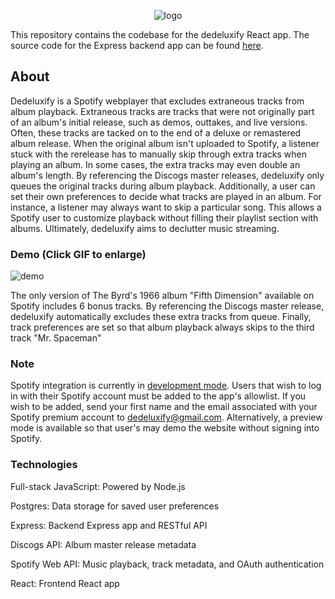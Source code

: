 <div align="center">

![logo](https://github.com/dtaylor6/dedeluxify/assets/57015811/22a23ecc-71b2-4545-8af1-a4ad6b9ea744)

</div>

This repository contains the codebase for the dedeluxify React app. The source code for the Express backend app can be found [here](https://github.com/dtaylor6/dedeluxify-backend).

## About

Dedeluxify is a Spotify webplayer that excludes extraneous tracks from album playback. Extraneous tracks are tracks that were not originally part of an album's initial release, such as demos, outtakes, and live versions. Often, these tracks are tacked on to the end of a deluxe or remastered album release. When the original album isn't uploaded to Spotify, a listener stuck with the rerelease has to manually skip through extra tracks when playing an album. In some cases, the extra tracks may even double an album's length. By referencing the Discogs master releases, dedeluxify only queues the original tracks during album playback. Additionally, a user can set their own preferences to decide what tracks are played in an album. For instance, a listener may always want to skip a particular song. This allows a Spotify user to customize playback without filling their playlist section with albums. Ultimately, dedeluxify aims to declutter music streaming. 

### Demo (Click GIF to enlarge)

![demo](https://github.com/dtaylor6/dedeluxify/assets/57015811/ec2e8740-0aaa-4b75-a3ab-91bb361b3856)

The only version of The Byrd's 1966 album "Fifth Dimension" available on Spotify includes 6 bonus tracks. By referencing the Discogs master release, dedeluxify automatically excludes these extra tracks from queue. Finally, track preferences are set so that album playback always skips to the third track "Mr. Spaceman"

### Note

Spotify integration is currently in [development mode](https://developer.spotify.com/documentation/web-api/concepts/quota-modes). Users that wish to log in with their Spotify account must be added to the app's allowlist. If you wish to be added, send your first name and the email associated with your Spotify premium account to dedeluxify@gmail.com. Alternatively, a preview mode is available so that user's may demo the website without signing into Spotify.

### Technologies

Full-stack JavaScript: Powered by Node.js

Postgres: Data storage for saved user preferences

Express: Backend Express app and RESTful API

Discogs API: Album master release metadata

Spotify Web API: Music playback, track metadata, and OAuth authentication

React: Frontend React app
